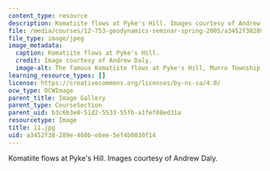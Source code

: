 ```yaml
---
content_type: resource
description: Komatiite flows at Pyke's Hill. Images courtesy of Andrew Daly.
file: /media/courses/12-753-geodynamics-seminar-spring-2005/a3452f38289e460bebee5ef4b0830f14_11.jpg
file_type: image/jpeg
image_metadata:
  caption: Komatiite flows at Pyke's Hill.
  credit: Image courtesy of Andrew Daly.
  image-alt: The famous Komatiite flows at Pyke's Hill, Munro Township Ontario.
learning_resource_types: []
license: https://creativecommons.org/licenses/by-nc-sa/4.0/
ocw_type: OCWImage
parent_title: Image Gallery
parent_type: CourseSection
parent_uid: b3c6b3e0-51d2-5533-55fb-a1fef08ed31a
resourcetype: Image
title: 11.jpg
uid: a3452f38-289e-460b-ebee-5ef4b0830f14
---
```

Komatiite flows at Pyke's Hill. Images courtesy of Andrew Daly.
